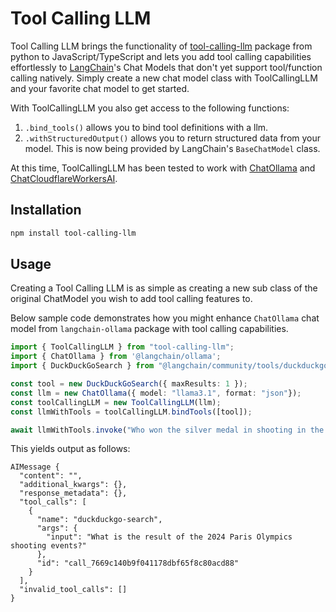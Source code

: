 Tool Calling LLM
================

Tool Calling LLM brings the functionality of [tool-calling-llm](https://pypi.org/project/tool-calling-llm/) package from python to JavaScript/TypeScript and lets you add tool calling capabilities effortlessly to [LangChain](https://langchain.com)'s Chat Models that don't yet support tool/function calling natively. 
Simply create a new chat model class with ToolCallingLLM and your favorite chat model to get started.

With ToolCallingLLM you also get access to the following functions:
1. `.bind_tools()` allows you to bind tool definitions with a llm.
2. `.withStructuredOutput()` allows you to return structured data from your model. This is now being provided by LangChain's `BaseChatModel` class.

At this time, ToolCallingLLM has been tested to work with [ChatOllama](https://js.langchain.com/v0.2/docs/integrations/chat/ollama/) and [ChatCloudflareWorkersAI](https://js.langchain.com/v0.2/docs/integrations/chat/cloudflare_workersai/).

Installation
------------

```bash
npm install tool-calling-llm
```

Usage
-----

Creating a Tool Calling LLM is as simple as creating a new sub class of the original ChatModel you wish to add tool calling features to.

Below sample code demonstrates how you might enhance `ChatOllama` chat model from `langchain-ollama` package with tool calling capabilities.

```typescript
import { ToolCallingLLM } from "tool-calling-llm";
import { ChatOllama } from '@langchain/ollama';
import { DuckDuckGoSearch } from "@langchain/community/tools/duckduckgo_search";

const tool = new DuckDuckGoSearch({ maxResults: 1 });
const llm = new ChatOllama({ model: "llama3.1", format: "json"});
const toolCallingLLM = new ToolCallingLLM(llm);
const llmWithTools = toolCallingLLM.bindTools([tool]);

await llmWithTools.invoke("Who won the silver medal in shooting in the Paris Olympics in 2024?");
```

This yields output as follows:
```
AIMessage {
  "content": "",
  "additional_kwargs": {},
  "response_metadata": {},
  "tool_calls": [
    {
      "name": "duckduckgo-search",
      "args": {
        "input": "What is the result of the 2024 Paris Olympics shooting events?"
      },
      "id": "call_7669c140b9f041178dbf65f8c80acd88"
    }
  ],
  "invalid_tool_calls": []
}
```